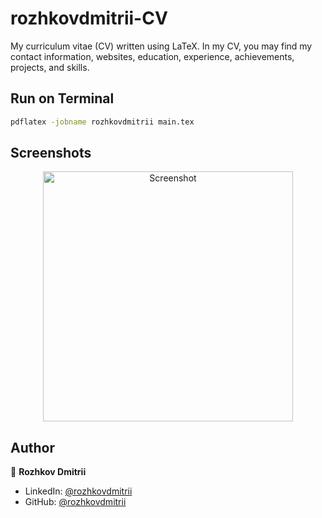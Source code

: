# rozhkovdmitrii-CV

My curriculum vitae (CV) written using LaTeX. In my CV, you may find my contact information, websites, education, experience, achievements, projects, and skills.




## Run on Terminal

```sh
pdflatex -jobname rozhkovdmitrii main.tex
```



## Screenshots

<p align="center">
    <img alt="Screenshot" src="https://raw.githubusercontent.com/rozhkovdmitrii/rozhkovdmitrii-cv/main/jpg/perview.jpg" width="400">
</p>



## Author

👤 **Rozhkov Dmitrii**

* LinkedIn: [@rozhkovdmitrii](https://www.linkedin.com/in/dmitrii-rozhkov-596041107/)
* GitHub: [@rozhkovdmitrii](http://github.com/rozhkovdmitrii)
